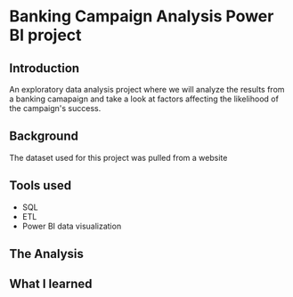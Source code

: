 # Banking Campaign Analysis Power BI project
## Introduction
An exploratory data analysis project where we will analyze the results from a banking camapaign and take a look at factors affecting the likelihood of the campaign's success.
## Background
The dataset used for this project was pulled from a website
## Tools used
- SQL
- ETL
- Power BI data visualization
## The Analysis
## What I learned
